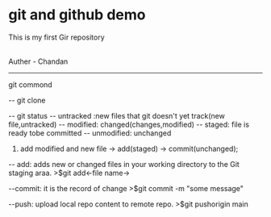 # git and github demo

This is my first Gir repository

<br>
Auther - Chandan

*******************************************************
git commond

-- git clone

-- git status
-- untracked :new files that git doesn't yet track(new file,untracked)
-- modified: changed(changes,modified)
-- staged: file is ready tobe committed
-- unmodified: unchanged

1. add modified and new file -> add(staged) -> commit(unchanged);

-- add: adds new or changed files in your working directory to the Git staging araa.
    >$git add<-file name->

--commit: it is the record of change
    >$git commit -m "some message"

--push: upload local repo content to remote repo.
    >$git pushorigin main